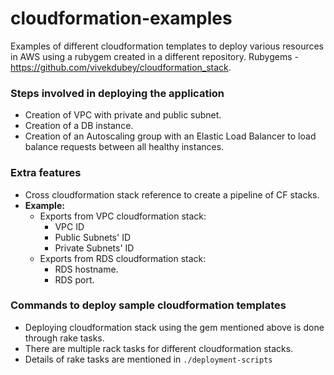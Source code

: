 # cloudformation-examples
Examples of different cloudformation templates to deploy various resources in AWS using a rubygem created in a different repository. Rubygems - https://github.com/vivekdubey/cloudformation_stack.
### Steps involved in deploying the application
- Creation of VPC with private and public subnet. 
- Creation of a DB instance. 
- Creation of an Autoscaling group with an Elastic Load Balancer to load balance requests between all healthy instances. 
### Extra features
- Cross cloudformation stack reference to create a pipeline of CF stacks. 
- **Example:**
  - Exports from VPC cloudformation stack:
    - VPC ID
    - Public Subnets' ID
    - Private Subnets' ID
  - Exports from RDS cloudformation stack:
    - RDS hostname.
    - RDS port.
### Commands to deploy sample cloudformation templates 
- Deploying cloudformation stack using the gem mentioned above is done through rake tasks.
- There are multiple rack tasks for different cloudformation stacks.
- Details of rake tasks are mentioned in `./deployment-scripts` 
